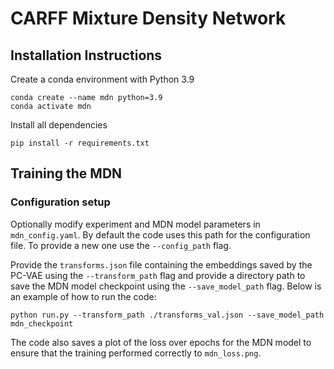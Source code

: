 # CARFF Mixture Density Network

## Installation Instructions
Create a conda environment with Python 3.9
```
conda create --name mdn python=3.9
conda activate mdn
```

Install all dependencies
```
pip install -r requirements.txt
```

## Training the MDN
### Configuration setup
Optionally modify experiment and MDN model parameters in `mdn_config.yaml`. By default the code uses this path for the configuration file. To provide a new one use the `--config_path` flag.

Provide the `transforms.json` file containing the embeddings saved by the PC-VAE using the `--transform_path` flag and provide a directory path to save the MDN model checkpoint using the `--save_model_path` flag. Below is an example of how to run the code:
```
python run.py --transform_path ./transforms_val.json --save_model_path mdn_checkpoint
```

The code also saves a plot of the loss over epochs for the MDN model to ensure that the training performed correctly to `mdn_loss.png`.
